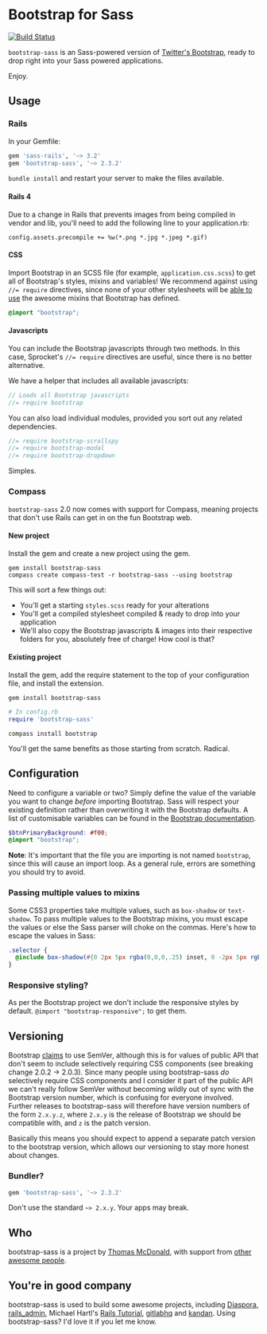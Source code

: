 # Bootstrap for Sass

[![Build Status](https://secure.travis-ci.org/thomas-mcdonald/bootstrap-sass.png?branch=master)](http://travis-ci.org/thomas-mcdonald/bootstrap-sass)

`bootstrap-sass` is an Sass-powered version of [Twitter's Bootstrap](http://github.com/twitter/bootstrap), ready to drop right into your Sass powered applications.

Enjoy.

## Usage

### Rails

In your Gemfile:

```ruby
gem 'sass-rails', '~> 3.2'
gem 'bootstrap-sass', '~> 2.3.2'
```

`bundle install` and restart your server to make the files available.

#### Rails 4

Due to a change in Rails that prevents images from being compiled in vendor and lib, you'll need to add the following line to your application.rb:

    config.assets.precompile += %w(*.png *.jpg *.jpeg *.gif)

#### CSS

Import Bootstrap in an SCSS file (for example, `application.css.scss`) to get all of Bootstrap's styles, mixins and variables! We recommend against using `//= require` directives, since none of your other stylesheets will be [able to use](https://github.com/thomas-mcdonald/bootstrap-sass/issues/79#issuecomment-4428595) the awesome mixins that Bootstrap has defined.

```css
@import "bootstrap";
```

#### Javascripts

You can include the Bootstrap javascripts through two methods. In this case, Sprocket's `//= require` directives are useful, since there is no better alternative.

We have a helper that includes all available javascripts:

```js
// Loads all Bootstrap javascripts
//= require bootstrap
```

You can also load individual modules, provided you sort out any related dependencies.

```js
//= require bootstrap-scrollspy
//= require bootstrap-modal
//= require bootstrap-dropdown
```

Simples.

### Compass

`bootstrap-sass` 2.0 now comes with support for Compass, meaning projects that don't use Rails can get in on the fun Bootstrap web.

#### New project

Install the gem and create a new project using the gem.

```console
gem install bootstrap-sass
compass create compass-test -r bootstrap-sass --using bootstrap
```

This will sort a few things out:

* You'll get a starting `styles.scss` ready for your alterations
* You'll get a compiled stylesheet compiled & ready to drop into your application
* We'll also copy the Bootstrap javascripts & images into their respective folders for you, absolutely free of charge! How cool is that?

#### Existing project

Install the gem, add the require statement to the top of your configuration file, and install the extension.

```console
gem install bootstrap-sass
```

```ruby
# In config.rb
require 'bootstrap-sass'
```

```console
compass install bootstrap
```

You'll get the same benefits as those starting from scratch. Radical.

## Configuration
Need to configure a variable or two? Simply define the value of the variable you want to change *before* importing Bootstrap. Sass will respect your existing definition rather than overwriting it with the Bootstrap defaults. A list of customisable variables can be found in the [Bootstrap documentation](http://twitter.github.com/bootstrap/customize.html#variables).

```scss
$btnPrimaryBackground: #f00;
@import "bootstrap";
```

**Note**: It's important that the file you are importing is not named `bootstrap`, since this will cause an import loop. As a general rule, errors are something you should try to avoid.

### Passing multiple values to mixins

Some CSS3 properties take multiple values, such as `box-shadow` or `text-shadow`. To pass multiple values to the Bootstrap mixins, you must escape the values or else the Sass parser will choke on the commas. Here's how to escape the values in Sass:

```scss
.selector {
  @include box-shadow(#{0 2px 5px rgba(0,0,0,.25) inset, 0 -2px 5px rgba(0,0,0,.25) inset});
}
```

### Responsive styling?
As per the Bootstrap project we don't include the responsive styles by default. `@import "bootstrap-responsive";` to get them.

## Versioning
Bootstrap [claims](https://github.com/twitter/bootstrap#versioning) to use SemVer, although this is for values of public API that don't seem to include selectively requiring CSS components (see breaking change 2.0.2 -> 2.0.3). Since many people using bootstrap-sass *do* selectively require CSS components and I consider it part of the public API we can't really follow SemVer without becoming wildly out of sync with the Bootstrap version number, which is confusing for everyone involved. Further releases to bootstrap-sass will therefore have version numbers of the form `2.x.y.z`, where `2.x.y` is the release of Bootstrap we should be compatible with, and `z` is the patch version.

Basically this means you should expect to append a separate patch version to the bootstrap version, which allows our versioning to stay more honest about changes.

### Bundler?

```ruby
gem 'bootstrap-sass', '~> 2.3.2'
```

Don't use the standard `~> 2.x.y`. Your apps may break.

## Who
bootstrap-sass is a project by [Thomas McDonald](https://twitter.com/#!/thomasmcdonald_), with support from [other awesome people](https://github.com/thomas-mcdonald/bootstrap-sass/graphs/contributors).

## You're in good company
bootstrap-sass is used to build some awesome projects, including [Diaspora](http://diasporaproject.org/), [rails_admin](https://github.com/sferik/rails_admin), Michael Hartl's [Rails Tutorial](http://railstutorial.org/), [gitlabhq](http://gitlabhq.com/) and [kandan](http://kandanapp.com/). Using bootstrap-sass? I'd love it if you let me know.
